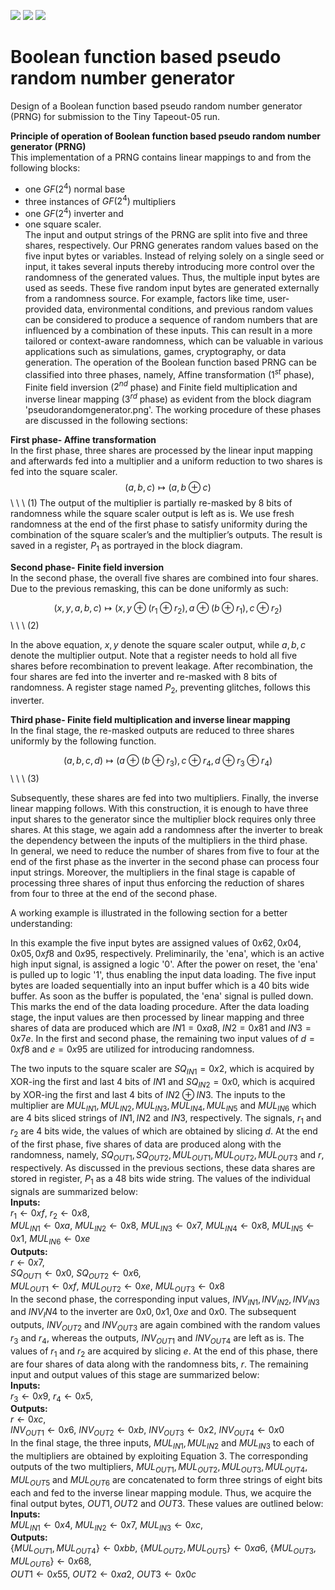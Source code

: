 ![](../../workflows/gds/badge.svg) ![](../../workflows/docs/badge.svg) ![](../../workflows/test/badge.svg)

# Boolean function based pseudo random number generator
Design of a Boolean function based pseudo random number generator (PRNG) for submission to the Tiny Tapeout-05 run.

<!-- [pseudorandomgenerator](https://github.com/fleathlushby/tt05_boolean_pseudo_random_generator/assets/105290202/82b0348a-03e5-4525-b8eb-a1f6d74e7db5 "Schematic of the Boolean function based pseudo random number generator") -->  
**Principle of operation of Boolean function based pseudo random number generator (PRNG)**   
This implementation of a PRNG contains linear mappings to and from the following blocks:
- one $GF(2^4)$ normal base
- three instances of $GF(2^4)$ multipliers
- one $GF(2^4)$ inverter and
- one square scaler.  
The input and output strings of the PRNG are split into five and three shares, respectively. Our PRNG generates random values based on the five input bytes or variables. Instead of relying solely on a single seed or input, it takes several inputs thereby introducing more control over the randomness of the generated values. Thus, the multiple input bytes are used as seeds. These five random input bytes are generated externally from a randomness source. For example, factors like time, user-provided data, environmental conditions, and previous random values can be considered to produce a sequence of random numbers that are influenced by a combination of these inputs. This can result in a more tailored or context-aware randomness, which can be valuable in various applications such as simulations, games, cryptography, or data generation. The operation of the Boolean function based PRNG can be classified into three phases, namely, Affine transformation ($1^{st}$ phase), Finite field inversion ($2^{nd}$ phase) and Finite field multiplication and inverse linear mapping ($3^{rd}$ phase) as evident from the block diagram 'pseudorandomgenerator.png'. The working procedure of these phases are discussed in the following sections:

**First phase- Affine transformation**  
In the first phase, three shares are processed by the linear input mapping and afterwards fed into a multiplier and a uniform reduction to two shares is fed into the square scaler.  
$$(a,b,c)\mapsto(a,b \oplus c)$$\ \ \ (1)
The output of the multiplier is partially re-masked by 8 bits of randomness while the square scaler output is left as is. We use fresh randomness at the end of the first phase to satisfy uniformity during the combination of the square scaler’s and the multiplier’s outputs. The result is saved in a register, $P_1$ as portrayed in the block diagram.

**Second phase- Finite field inversion**  
In the second phase, the overall five shares are combined into four shares. Due to the previous remasking, this can be done uniformly as such:
      
$$(x,y,a,b,c)\mapsto(x,y \oplus (r_1 \oplus r_2),a \oplus (b \oplus r_1),c \oplus r_2)$$\ \ \ (2)

In the above equation, $x,y$ denote the square scaler output, while $a,b,c$ denote the multiplier output. Note that a register needs to hold all five shares before recombination to prevent leakage. After recombination, the four shares are fed into the inverter and re-masked with 8 bits of randomness. A register stage named $P_2$, preventing glitches, follows this inverter. 

**Third phase- Finite field multiplication and inverse linear mapping**  
In the final stage, the re-masked outputs are reduced to three shares uniformly by the following function.
      
$$(a,b,c,d)\mapsto(a \oplus (b \oplus r_3),c \oplus r_4,d \oplus r_3 \oplus r_4)$$\ \ \ (3)
      
Subsequently, these shares are fed into two multipliers. Finally, the inverse linear mapping follows. With this construction, it is enough to have three input shares to the generator since the multiplier block requires only three shares. At this stage, we again add a randomness after the inverter to break the dependency between the inputs of the multipliers in the third phase.  
In general, we need to reduce the number of shares from five to four at the end of the first phase as the inverter in the second phase can process four input strings. Moreover, the multipliers in the final stage is capable of processing three shares of input thus enforcing the reduction of shares from four to three at the end of the second phase.  

A working example is illustrated in the following section for a better understanding:  

In this example the five input bytes are assigned values of $0x62, 0x04, 0x05, 0xf8$ and $0x95$, respectively. Preliminarily, the 'ena', which is an active high input signal, is assigned a logic '0'. After the power on reset, the 'ena' is pulled up to logic '1', thus enabling the input data loading. The five input bytes are loaded sequentially into an input buffer which is a $40$ bits wide buffer. As soon as the buffer is populated, the 'ena' signal is pulled down. This marks the end of the data loading procedure. After the data loading stage, the input values are then processed by linear mapping and three shares of data are produced which are $IN1=0xa8$, $IN2=0x81$ and $IN3=0x7e$. In the first and second phase, the remaining two input values of $d=0xf8$ and $e=0x95$ are utilized for introducing randomness.

The two inputs to the square scaler are $SQ_{IN1}=0x2$, which is acquired by XOR-ing the first and last $4$ bits of $IN1$ and $SQ_{IN2}=0x0$, which is acquired by XOR-ing the first and last $4$ bits of $IN2 \oplus IN3$. The inputs to the multiplier are $MUL_{IN1}, MUL_{IN2}, MUL_{IN3}, MUL_{IN4}, MUL_{IN5}$ and $MUL_{IN6}$ which are $4$ bits sliced strings of $IN1,IN2$ and $IN3$, respectively. The signals, $r_1$ and $r_2$ are $4$ bits wide, the values of which are obtained by slicing $d$. At the end of the first phase, five shares of data are produced along with the randomness, namely, $SQ_{OUT1}, SQ_{OUT2}, MUL_{OUT1}, MUL_{OUT2}, MUL_{OUT3}$ and $r$, respectively. As discussed in the previous sections, these data shares are stored in register, $P_1$ as a $48$ bits wide string. The values of the individual signals are summarized below:  
**Inputs:**  
$r_1 \gets 0xf$, $r_2 \gets 0x8$,  
$MUL_{IN1} \gets 0xa$, $MUL_{IN2} \gets 0x8$, $MUL_{IN3} \gets 0x7$, $MUL_{IN4} \gets 0x8$, $MUL_{IN5} \gets 0x1$, $MUL_{IN6} \gets 0xe$  
**Outputs:**  
$r \gets 0x7$,  
$SQ_{OUT1} \gets 0x0$, $SQ_{OUT2} \gets 0x6$,  
$MUL_{OUT1} \gets 0xf$, $MUL_{OUT2} \gets 0xe$, $MUL_{OUT3} \gets 0x8$    
In the second phase, the corresponding input values, $INV_{IN1}, INV_{IN2}, INV_{IN3}$ and $INV_IN4$ to the inverter are $0x0, 0x1, 0xe$ and $0x0$. The subsequent outputs, $INV_{OUT2}$ and $INV_{OUT3}$ are again combined with the random values $r_3$ and $r_4$, whereas the outputs, $INV_{OUT1}$ and $INV_{OUT4}$ are left as is. The values of $r_1$ and $r_2$ are acquired by slicing $e$. At the end of this phase, there are four shares of data along with the randomness bits, $r$. The remaining input and output values of this stage are summarized below:  
**Inputs:**  
$r_3 \gets 0x9$, $r_4 \gets 0x5$,  
**Outputs:**  
$r \gets 0xc$,  
$INV_{OUT1} \gets 0x6$, $INV_{OUT2} \gets 0xb$, $INV_{OUT3} \gets 0x2$, $INV_{OUT4} \gets 0x0$  
In the final stage, the three inputs, $MUL_{IN1}, MUL_{IN2}$ and $MUL_{IN3}$ to each of the multipliers are obtained by exploiting Equation 3. The corresponding outputs of the two multipliers, $MUL_{OUT1}, MUL_{OUT2}, MUL_{OUT3}, MUL_{OUT4}, MUL_{OUT5}$ and $MUL_{OUT6}$ are concatenated to form three strings of eight bits each and fed to the inverse linear mapping module. Thus, we acquire the final output bytes, $OUT1, OUT2$ and $OUT3$. These values are outlined below:  
**Inputs:**  
$MUL_{IN1} \gets 0x4$, $MUL_{IN2} \gets 0x7$, $MUL_{IN3} \gets 0xc$,  
**Outputs:**  
$\{MUL_{OUT1},MUL_{OUT4}\} \gets 0xbb$, $\{MUL_{OUT2},MUL_{OUT5}\} \gets 0xa6$, $\{MUL_{OUT3},MUL_{OUT6}\} \gets 0x68$,  
$OUT1 \gets 0x55$, $OUT2 \gets 0xa2$, $OUT3 \gets 0x0c$
